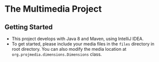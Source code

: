 # The Multimedia Project

## Getting Started

- This project develops with Java 8 and Maven, using IntelliJ IDEA.
- To get started, please include your media files in the `files` directory in root directory. You can also modify the media location at `org.projmedia.dimensions.Dimensions` class.
